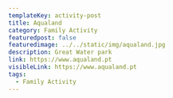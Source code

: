 ```yaml
---
templateKey: activity-post
title: Aqualand
category: Family Activity
featuredpost: false
featuredimage: ../../static/img/aqualand.jpg
description: Great Water park
link: https://www.aqualand.pt
visibleLink: https://www.aqualand.pt
tags:
  - Family Activity
---
```


